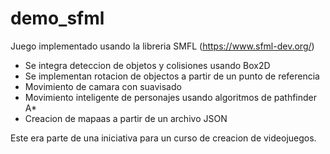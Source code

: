 # demo_sfml
Juego implementado usando la libreria SMFL (https://www.sfml-dev.org/)
- Se integra deteccion de objetos y colisiones usando Box2D
- Se implementan rotacion de objectos a partir de un punto de referencia
- Movimiento de camara con suavisado
- Movimiento inteligente de personajes usando algoritmos de pathfinder A*
- Creacion de mapaas a partir de un archivo JSON

Este era parte de una iniciativa para un curso de creacion de videojuegos.
